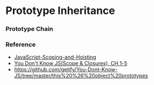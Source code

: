 # Prototype Inheritance

### Prototype Chain

### Reference
- [JavaScript-Scoping-and-Hoisting](http://www.adequatelygood.com/JavaScript-Scoping-and-Hoisting.html)
- [You Don't Know JS(Scope & Closures), CH 1-5](https://github.com/getify/You-Dont-Know-JS/tree/master/scope%20%26%20closures)
- https://github.com/getify/You-Dont-Know-JS/tree/master/this%20%26%20object%20prototypes
